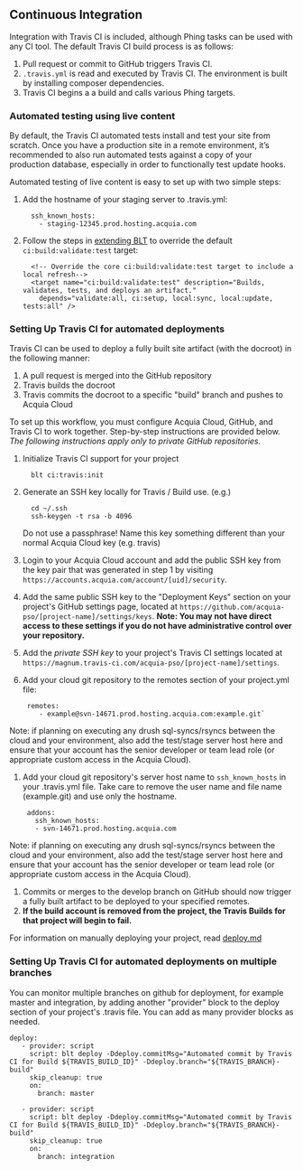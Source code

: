 ## Continuous Integration

Integration with Travis CI is included, although Phing tasks can be used with any CI tool. The default Travis CI build process is as follows:

1. Pull request or commit to GitHub triggers Travis CI.
1. `.travis.yml` is read and executed by Travis CI. The environment is built by installing composer dependencies.
1. Travis CI begins a a build and calls various Phing targets.

### Automated testing using live content

By default, the Travis CI automated tests install and test your site from scratch. Once you have a production site in a remote environment, it’s recommended to also run automated tests against a copy of your production database, especially in order to functionally test update hooks.

Automated testing of live content is easy to set up with two simple steps:

1. Add the hostname of your staging server to .travis.yml:

         ssh_known_hosts:
           - staging-12345.prod.hosting.acquia.com

2. Follow the steps in [extending BLT](extending-blt.md) to override the default `ci:build:validate:test` target:

         <!-- Override the core ci:build:validate:test target to include a local refresh-->
         <target name="ci:build:validate:test" description="Builds, validates, tests, and deploys an artifact."
           depends="validate:all, ci:setup, local:sync, local:update, tests:all" />


### Setting Up Travis CI for automated deployments

Travis CI can be used to deploy a fully built site artifact (with the docroot) in the following manner:

1. A pull request is merged into the GitHub repository
2. Travis builds the docroot
3. Travis commits the docroot to a specific "build" branch and pushes to Acquia Cloud

To set up this workflow, you must configure Acquia Cloud, GitHub, and Travis CI to work together. Step-by-step instructions are provided below. _The following instructions apply only to private GitHub repositories._

1. Initialize Travis CI support for your project

         blt ci:travis:init

1. Generate an SSH key locally for Travis / Build use. (e.g.)

         cd ~/.ssh
         ssh-keygen -t rsa -b 4096

   Do not use a passphrase!
   Name this key something different than your normal Acquia Cloud key (e.g. travis)

1. Login to your Acquia Cloud account and add the public SSH key from the key pair that was generated in step 1 by visiting `https://accounts.acquia.com/account/[uid]/security`.
1. Add the same public SSH key to the "Deployment Keys" section on your project's GitHub settings page, located at `https://github.com/acquia-pso/[project-name]/settings/keys`. **Note: You may not have direct access to these settings if you do not have administrative control over your repository.**
1. Add the _private SSH key_ to your project's Travis CI settings located at `https://magnum.travis-ci.com/acquia-pso/[project-name]/settings`.
1. Add your cloud git repository to the remotes section of your project.yml file:

        remotes:
           - example@svn-14671.prod.hosting.acquia.com:example.git`
Note: if planning on executing any drush sql-syncs/rsyncs between the cloud and your environment, also add the test/stage server host here and ensure that your account has the senior developer or team lead role (or appropriate custom access in the Acquia Cloud).

1. Add your cloud git repository's server host name to `ssh_known_hosts` in your .travis.yml file. Take care to remove the user name and file name (example.git) and use only the hostname.

        addons:
          ssh_known_hosts:
          - svn-14671.prod.hosting.acquia.com
Note: if planning on executing any drush sql-syncs/rsyncs between the cloud and your environment, also add the test/stage server host here and ensure that your account has the senior developer or team lead role (or appropriate custom access in the Acquia Cloud).

1. Commits or merges to the develop branch on GitHub should now trigger a fully built artifact to be deployed to your specified remotes.
1. **If the build account is removed from the project, the Travis Builds for that project will begin to fail.**

For information on manually deploying your project, read [deploy.md](deploy.md)

### Setting Up Travis CI for automated deployments on multiple branches
You can monitor multiple branches on github for deployment, for example master and integration, by adding another "provider" block to the deploy section of your project's .travis file. You can add as many provider blocks as needed.

````
deploy:
   - provider: script
     script: blt deploy -Ddeploy.commitMsg="Automated commit by Travis CI for Build ${TRAVIS_BUILD_ID}" -Ddeploy.branch="${TRAVIS_BRANCH}-build"
     skip_cleanup: true
     on:
       branch: master

   - provider: script
     script: blt deploy -Ddeploy.commitMsg="Automated commit by Travis CI for Build ${TRAVIS_BUILD_ID}" -Ddeploy.branch="${TRAVIS_BRANCH}-build"
     skip_cleanup: true
     on:
       branch: integration
````
